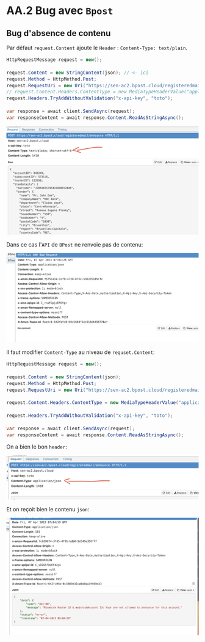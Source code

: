 # AA.2 Bug avec `Bpost`

## Bug d'absence de contenu

Par défaut `request.Content` ajoute le `Header` : `Content-Type: text/plain`.

```cs
HttpRequestMessage request = new();

request.Content = new StringContent(json); // <- ici
request.Method = HttpMethod.Post;
request.RequestUri = new Uri("https://sen-ac2.bpost.cloud/registeredmail/announce");
// request.Content.Headers.ContentType = new MediaTypeHeaderValue("application/json");
request.Headers.TryAddWithoutValidation("x-api-key", "toto");

var response = await client.SendAsync(request);
var responseContent = await response.Content.ReadAsStringAsync();
```

<img src="assets/requset-raw-view-with-header.png" alt="requset-raw-view-with-header" />

Dans ce cas l'`API` de `BPost` ne renvoie pas de contenu:

<img src="assets/no-content-response.png" alt="no-content-response" />

Il faut modifier `Content-Type` au niveau de `requset.Content`:

```cs
HttpRequestMessage request = new();

request.Content = new StringContent(json);
request.Method = HttpMethod.Post;
request.RequestUri = new Uri("https://sen-ac2.bpost.cloud/registeredmail/announce");

request.Content.Headers.ContentType = new MediaTypeHeaderValue("application/json"); // <- ici

request.Headers.TryAddWithoutValidation("x-api-key", "toto");

var response = await client.SendAsync(request);
var responseContent = await response.Content.ReadAsStringAsync();
```

On a bien le bon `header`:

<img src="assets/true-content-type-with-json-request.png" alt="true-content-type-with-json-request" />

Et on reçoit bien le contenu `json`:

<img src="assets/response-with-content-good.png" alt="response-with-content-good" />

